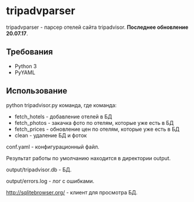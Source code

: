 # tripadvparser

tripadvparser - парсер отелей сайта tripadvisor. **Последнее обновление 20.07.17**.

## Требования
* Python 3
* PyYAML

## Использование

python tripadvisor.py команда, где команда:
* fetch_hotels - добавление отелей в БД
* fetch_photos - закачка фото по отелям, которые уже есть в БД
* fetch_prices - обновление цен по отелям, которые уже есть в БД
* clean - удаление БД и фоток

conf.yaml - конфигурационный файл.

Результат работы по умолчанию находится в директории output.

output/tripadvisor.db - БД.

output/errors.log - лог с ошибками.

http://sqlitebrowser.org/ - клиент для просмотра БД.
